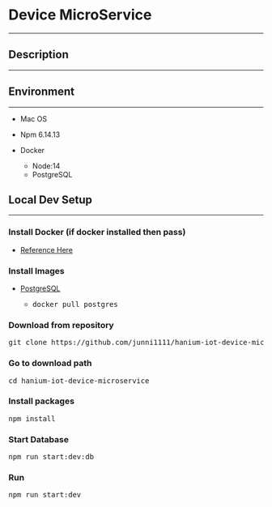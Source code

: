# Device MicroService

---

## Description

---

## Environment

---

- Mac OS
- Npm 6.14.13

- Docker
  - Node:14
  - PostgreSQL

## Local Dev Setup

---

### Install Docker (if docker installed then pass)

- [Reference Here](https://docs.docker.com/get-docker/)

### Install Images

- [PostgreSQL](https://hub.docker.com/_/postgres)
  - <pre>docker pull postgres</pre>

### Download from repository

<pre>git clone https://github.com/junni1111/hanium-iot-device-microservice.git</pre>

### Go to download path

<pre>cd hanium-iot-device-microservice</pre>

### Install packages

<pre>npm install</pre>

### Start Database

<pre>npm run start:dev:db</pre>

### Run

<pre>npm run start:dev</pre>
